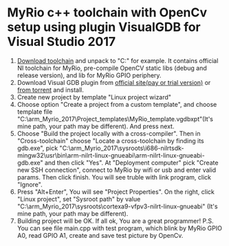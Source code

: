 # MyRio c++ toolchain with OpenCv setup using plugin VisualGDB for Visual Studio 2017
1. [Download toolchain](https://yadi.sk/d/SXJelTVlKoA0qQ) and unpack to "C:\" for example. It contains official NI toolchain for MyRio, pre-compile OpenCV static libs (debug and release version), and lib for MyRio GPIO periphery.
2. Download Visual GDB plugin from [official site(pay or trial version)](https://visualgdb.com/download/) or [from torrent](http://newtracker.icu/viewtopic.php?t=5674513) and install.
3. Create new project by template "Linux project wizard"
4. Choose option "Create a project from a custom template", and choose template file "C:\arm_Myrio_2017\Project_templates\MyRio_template.vgdbxpt"(It's mine path, your path may be different). And press next.
5. Choose "Build the project locally with a cross-compiler". Then in "Cross-toolchain" choose "Locate a cross-toolchain by finding its gdb.exe", pick "C:\arm_Myrio_2017\sysroots\i686-nilrtsdk-mingw32\usr\bin\arm-nilrt-linux-gnueabi\arm-nilrt-linux-gnueabi-gdb.exe" and then click "Yes". At "Deployment computer" pick "Create new SSH connection", connect to MyRio by wifi or usb and enter valid params. Then click finish. You will see truble with link program, click "Ignore".
6. Press "Alt+Enter", You will see "Project Properties". On the right, click "Linux project", set "Sysroot path" by value "C:\arm_Myrio_2017\sysroots\cortexa9-vfpv3-nilrt-linux-gnueabi" (It's mine path, your path may be different).
7. Building project will be OK. If all ok, You are a great programmer!
P.S. You can see file main.cpp with test program, which blink by MyRio GPIO A0, read GPIO A1, create and save test picture by OpenCv.  
